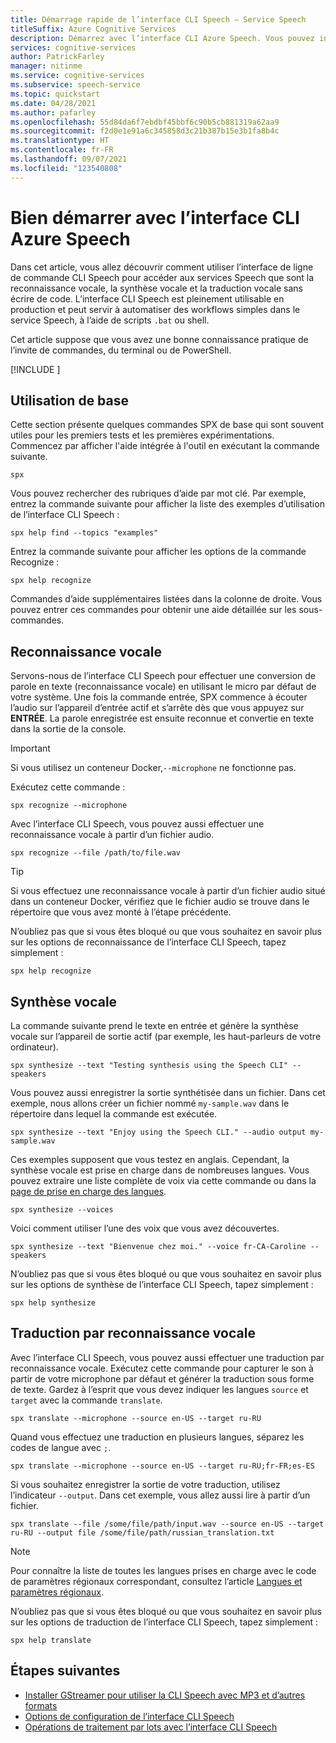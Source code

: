 ```yaml
---
title: Démarrage rapide de l’interface CLI Speech – Service Speech
titleSuffix: Azure Cognitive Services
description: Démarrez avec l’interface CLI Azure Speech. Vous pouvez interagir avec les services Speech que sont la reconnaissance vocale, la synthèse vocale et la traduction vocale sans écrire de code.
services: cognitive-services
author: PatrickFarley
manager: nitinme
ms.service: cognitive-services
ms.subservice: speech-service
ms.topic: quickstart
ms.date: 04/28/2021
ms.author: pafarley
ms.openlocfilehash: 55d84da6f7ebdbf45bbf6c90b5cb881319a62aa9
ms.sourcegitcommit: f2d0e1e91a6c345858d3c21b387b15e3b1fa8b4c
ms.translationtype: HT
ms.contentlocale: fr-FR
ms.lasthandoff: 09/07/2021
ms.locfileid: "123540808"
---
```

# <a name="get-started-with-the-azure-speech-cli"></a>Bien démarrer avec l’interface CLI Azure Speech

Dans cet article, vous allez découvrir comment utiliser l’interface de ligne de commande CLI Speech pour accéder aux services Speech que sont la reconnaissance vocale, la synthèse vocale et la traduction vocale sans écrire de code. L’interface CLI Speech est pleinement utilisable en production et peut servir à automatiser des workflows simples dans le service Speech, à l’aide de scripts `.bat` ou shell.

Cet article suppose que vous avez une bonne connaissance pratique de l’invite de commandes, du terminal ou de PowerShell.

[!INCLUDE [](includes/spx-setup.md)]

## <a name="basic-usage"></a>Utilisation de base

Cette section présente quelques commandes SPX de base qui sont souvent utiles pour les premiers tests et les premières expérimentations. Commencez par afficher l'aide intégrée à l'outil en exécutant la commande suivante.

```console
spx
```

Vous pouvez rechercher des rubriques d’aide par mot clé. Par exemple, entrez la commande suivante pour afficher la liste des exemples d’utilisation de l’interface CLI Speech :

```console
spx help find --topics "examples"
```

Entrez la commande suivante pour afficher les options de la commande Recognize :

```console
spx help recognize
```

Commandes d’aide supplémentaires listées dans la colonne de droite. Vous pouvez entrer ces commandes pour obtenir une aide détaillée sur les sous-commandes.

## <a name="speech-to-text-speech-recognition"></a>Reconnaissance vocale

Servons-nous de l’interface CLI Speech pour effectuer une conversion de parole en texte (reconnaissance vocale) en utilisant le micro par défaut de votre système. Une fois la commande entrée, SPX commence à écouter l’audio sur l’appareil d’entrée actif et s’arrête dès que vous appuyez sur **ENTRÉE**. La parole enregistrée est ensuite reconnue et convertie en texte dans la sortie de la console.

>[!IMPORTANT]
> Si vous utilisez un conteneur Docker,`--microphone` ne fonctionne pas.

Exécutez cette commande :

```console
spx recognize --microphone
```

Avec l’interface CLI Speech, vous pouvez aussi effectuer une reconnaissance vocale à partir d’un fichier audio.

```console
spx recognize --file /path/to/file.wav
```

> [!TIP]
> Si vous effectuez une reconnaissance vocale à partir d’un fichier audio situé dans un conteneur Docker, vérifiez que le fichier audio se trouve dans le répertoire que vous avez monté à l’étape précédente.

N’oubliez pas que si vous êtes bloqué ou que vous souhaitez en savoir plus sur les options de reconnaissance de l’interface CLI Speech, tapez simplement :

```console
spx help recognize
```

## <a name="text-to-speech-speech-synthesis"></a>Synthèse vocale

La commande suivante prend le texte en entrée et génère la synthèse vocale sur l’appareil de sortie actif (par exemple, les haut-parleurs de votre ordinateur).

```console
spx synthesize --text "Testing synthesis using the Speech CLI" --speakers
```

Vous pouvez aussi enregistrer la sortie synthétisée dans un fichier. Dans cet exemple, nous allons créer un fichier nommé `my-sample.wav` dans le répertoire dans lequel la commande est exécutée.

```console
spx synthesize --text "Enjoy using the Speech CLI." --audio output my-sample.wav
```

Ces exemples supposent que vous testez en anglais. Cependant, la synthèse vocale est prise en charge dans de nombreuses langues. Vous pouvez extraire une liste complète de voix via cette commande ou dans la [page de prise en charge des langues](./language-support.md).

```console
spx synthesize --voices
```

Voici comment utiliser l’une des voix que vous avez découvertes.

```console
spx synthesize --text "Bienvenue chez moi." --voice fr-CA-Caroline --speakers
```

N’oubliez pas que si vous êtes bloqué ou que vous souhaitez en savoir plus sur les options de synthèse de l’interface CLI Speech, tapez simplement :

```console
spx help synthesize
```

## <a name="speech-to-text-translation"></a>Traduction par reconnaissance vocale

Avec l’interface CLI Speech, vous pouvez aussi effectuer une traduction par reconnaissance vocale. Exécutez cette commande pour capturer le son à partir de votre microphone par défaut et générer la traduction sous forme de texte. Gardez à l’esprit que vous devez indiquer les langues `source` et `target` avec la commande `translate`.

```console
spx translate --microphone --source en-US --target ru-RU
```

Quand vous effectuez une traduction en plusieurs langues, séparez les codes de langue avec `;`.

```console
spx translate --microphone --source en-US --target ru-RU;fr-FR;es-ES
```

Si vous souhaitez enregistrer la sortie de votre traduction, utilisez l’indicateur `--output`. Dans cet exemple, vous allez aussi lire à partir d’un fichier.

```console
spx translate --file /some/file/path/input.wav --source en-US --target ru-RU --output file /some/file/path/russian_translation.txt
```

> [!NOTE]
> Pour connaître la liste de toutes les langues prises en charge avec le code de paramètres régionaux correspondant, consultez l’article [Langues et paramètres régionaux](language-support.md).

N’oubliez pas que si vous êtes bloqué ou que vous souhaitez en savoir plus sur les options de traduction de l’interface CLI Speech, tapez simplement :

```console
spx help translate
```

## <a name="next-steps"></a>Étapes suivantes

* [Installer GStreamer pour utiliser la CLI Speech avec MP3 et d’autres formats](./how-to-use-codec-compressed-audio-input-streams.md)
* [Options de configuration de l’interface CLI Speech](./spx-data-store-configuration.md)
* [Opérations de traitement par lots avec l’interface CLI Speech](./spx-batch-operations.md)
